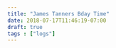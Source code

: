```yaml
---
title: "James Tanners Bday Time"
date: 2018-07-17T11:46:19-07:00
draft: true
tags : ["logs"]
---
```

